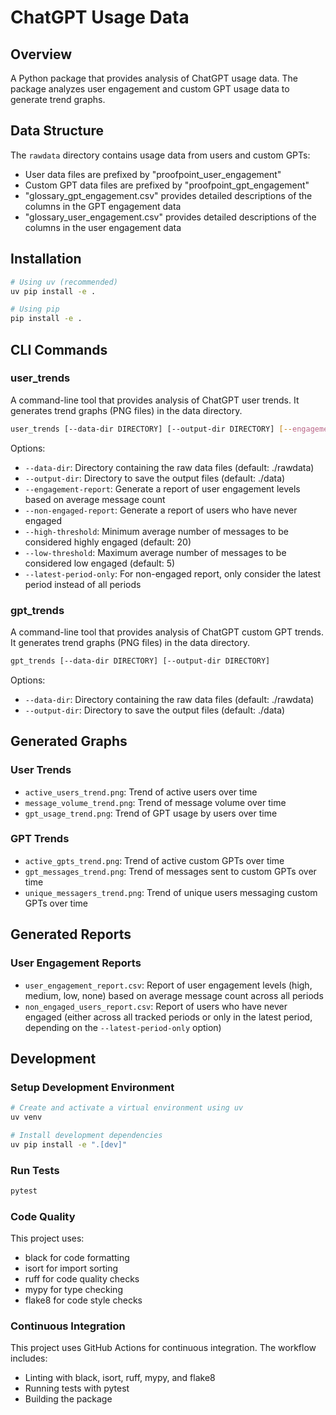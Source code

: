 # ChatGPT Usage Data

## Overview
A Python package that provides analysis of ChatGPT usage data. The package analyzes user engagement and custom GPT usage data to generate trend graphs.

## Data Structure
The `rawdata` directory contains usage data from users and custom GPTs:
- User data files are prefixed by "proofpoint_user_engagement"
- Custom GPT data files are prefixed by "proofpoint_gpt_engagement"
- "glossary_gpt_engagement.csv" provides detailed descriptions of the columns in the GPT engagement data
- "glossary_user_engagement.csv" provides detailed descriptions of the columns in the user engagement data

## Installation

```bash
# Using uv (recommended)
uv pip install -e .

# Using pip
pip install -e .
```

## CLI Commands

### user_trends
A command-line tool that provides analysis of ChatGPT user trends. It generates trend graphs (PNG files) in the data directory.

```bash
user_trends [--data-dir DIRECTORY] [--output-dir DIRECTORY] [--engagement-report] [--non-engaged-report] [--high-threshold N] [--low-threshold N] [--latest-period-only]
```

Options:
- `--data-dir`: Directory containing the raw data files (default: ./rawdata)
- `--output-dir`: Directory to save the output files (default: ./data)
- `--engagement-report`: Generate a report of user engagement levels based on average message count
- `--non-engaged-report`: Generate a report of users who have never engaged
- `--high-threshold`: Minimum average number of messages to be considered highly engaged (default: 20)
- `--low-threshold`: Maximum average number of messages to be considered low engaged (default: 5)
- `--latest-period-only`: For non-engaged report, only consider the latest period instead of all periods

### gpt_trends
A command-line tool that provides analysis of ChatGPT custom GPT trends. It generates trend graphs (PNG files) in the data directory.

```bash
gpt_trends [--data-dir DIRECTORY] [--output-dir DIRECTORY]
```

Options:
- `--data-dir`: Directory containing the raw data files (default: ./rawdata)
- `--output-dir`: Directory to save the output files (default: ./data)

## Generated Graphs

### User Trends
- `active_users_trend.png`: Trend of active users over time
- `message_volume_trend.png`: Trend of message volume over time
- `gpt_usage_trend.png`: Trend of GPT usage by users over time

### GPT Trends
- `active_gpts_trend.png`: Trend of active custom GPTs over time
- `gpt_messages_trend.png`: Trend of messages sent to custom GPTs over time
- `unique_messagers_trend.png`: Trend of unique users messaging custom GPTs over time

## Generated Reports

### User Engagement Reports
- `user_engagement_report.csv`: Report of user engagement levels (high, medium, low, none) based on average message count across all periods
- `non_engaged_users_report.csv`: Report of users who have never engaged (either across all tracked periods or only in the latest period, depending on the `--latest-period-only` option)

## Development

### Setup Development Environment
```bash
# Create and activate a virtual environment using uv
uv venv

# Install development dependencies
uv pip install -e ".[dev]"
```

### Run Tests
```bash
pytest
```

### Code Quality
This project uses:
- black for code formatting
- isort for import sorting
- ruff for code quality checks
- mypy for type checking
- flake8 for code style checks

### Continuous Integration
This project uses GitHub Actions for continuous integration. The workflow includes:
- Linting with black, isort, ruff, mypy, and flake8
- Running tests with pytest
- Building the package